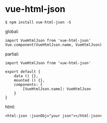 # vue-html-json

```
$ npm install vue-html-json -S
```

global:

```
import VueHtmlJson from 'vue-html-json'
Vue.component(VueHtmlJson.name, VueHtmlJson)
```

partial:

```
import VueHtmlJson from 'vue-html-json'

export default {
    data () {},
    mounted () {},
    components: {
        [VueHtmlJson.name]: VueHtmlJson
    }
}
```

html:

```
<html-json :jsonObj="your json"></html-json>
```


